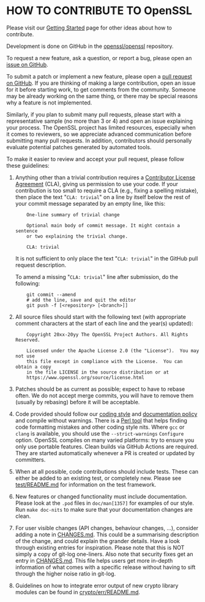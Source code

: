 HOW TO CONTRIBUTE TO OpenSSL
============================

Please visit our [Getting Started] page for other ideas about how to contribute.

  [Getting Started]: <https://openssl-library.org/community/getting-started>

Development is done on GitHub in the [openssl/openssl] repository.

  [openssl/openssl]: <https://github.com/openssl/openssl>

To request a new feature, ask a question, or report a bug,
please open an [issue on GitHub](https://github.com/openssl/openssl/issues).

To submit a patch or implement a new feature, please open a
[pull request on GitHub](https://github.com/openssl/openssl/pulls).
If you are thinking of making a large contribution,
open an issue for it before starting work, to get comments from the community.
Someone may be already working on the same thing,
or there may be special reasons why a feature is not implemented.

Similarly, if you plan to submit many pull requests, please start with
a representative sample (no more than 3 or 4) and open an issue
explaining your process. The OpenSSL project has limited resources,
especially when it comes to reviewers, so we appreciate advanced
communication before submitting many pull requests. In addition,
contributors should personally evaluate potential patches generated by
automated tools.

To make it easier to review and accept your pull request, please follow these
guidelines:

 1. Anything other than a trivial contribution requires a [Contributor
    License Agreement] (CLA), giving us permission to use your code.
    If your contribution is too small to require a CLA (e.g., fixing a spelling
    mistake), then place the text "`CLA: trivial`" on a line by itself below
    the rest of your commit message separated by an empty line, like this:

    ```
        One-line summary of trivial change

        Optional main body of commit message. It might contain a sentence
        or two explaining the trivial change.

        CLA: trivial
    ```

    It is not sufficient to only place the text "`CLA: trivial`" in the GitHub
    pull request description.

    [Contributor License Agreement]: <https://www.openssl.org/policies/cla.html>

    To amend a missing "`CLA: trivial`" line after submission, do the following:

    ```
        git commit --amend
        # add the line, save and quit the editor
        git push -f [<repository> [<branch>]]
    ```

 2. All source files should start with the following text (with
    appropriate comment characters at the start of each line and the
    year(s) updated):

    ```
        Copyright 20xx-20yy The OpenSSL Project Authors. All Rights Reserved.

        Licensed under the Apache License 2.0 (the "License").  You may not use
        this file except in compliance with the License.  You can obtain a copy
        in the file LICENSE in the source distribution or at
        https://www.openssl.org/source/license.html
    ```

 3. Patches should be as current as possible; expect to have to rebase
    often. We do not accept merge commits, you will have to remove them
    (usually by rebasing) before it will be acceptable.

 4. Code provided should follow our [coding style] and [documentation policy]
    and compile without warnings.
    There is a [Perl tool](util/check-format.pl) that helps
    finding code formatting mistakes and other coding style nits.
    Where `gcc` or `clang` is available, you should use the
    `--strict-warnings` `Configure` option.  OpenSSL compiles on many varied
    platforms: try to ensure you only use portable features.
    Clean builds via GitHub Actions are required. They are started automatically
    whenever a PR is created or updated by committers.

    [coding style]: https://openssl-library.org/policies/technical/coding-style/
    [documentation policy]: https://openssl-library.org/policies/technical/documentation-policy/

 5. When at all possible, code contributions should include tests. These can
    either be added to an existing test, or completely new.  Please see
    [test/README.md](test/README.md) for information on the test framework.

 6. New features or changed functionality must include
    documentation. Please look at the `.pod` files in `doc/man[1357]` for
    examples of our style. Run `make doc-nits` to make sure that your
    documentation changes are clean.

 7. For user visible changes (API changes, behaviour changes, ...),
    consider adding a note in [CHANGES.md](CHANGES.md).
    This could be a summarising description of the change, and could
    explain the grander details.
    Have a look through existing entries for inspiration.
    Please note that this is NOT simply a copy of git-log one-liners.
    Also note that security fixes get an entry in [CHANGES.md](CHANGES.md).
    This file helps users get more in-depth information of what comes
    with a specific release without having to sift through the higher
    noise ratio in git-log.

 8. Guidelines on how to integrate error output of new crypto library modules
    can be found in [crypto/err/README.md](crypto/err/README.md).
